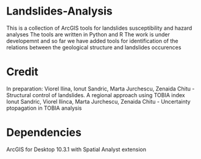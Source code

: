 # Landslides-Analysis
This is a collection of ArcGIS tools for landslides susceptibility and hazard analyses
The tools are written in Python and R
The work is under developemnt and so far we have added tools for identification of the relations between the geological structure and landslides occurences

# Credit
In preparation:
Viorel Ilina, Ionut Sandric, Marta Jurchescu, Zenaida Chitu - Structural control of landslides. A regional approach using TOBIA index
Ionut Sandric, Viorel Ilinca, Marta Jurchescu, Zenaida Chitu - Uncertainty ptopagation in TOBIA analysis

# Dependencies
ArcGIS for Desktop 10.3.1 with Spatial Analyst extension
